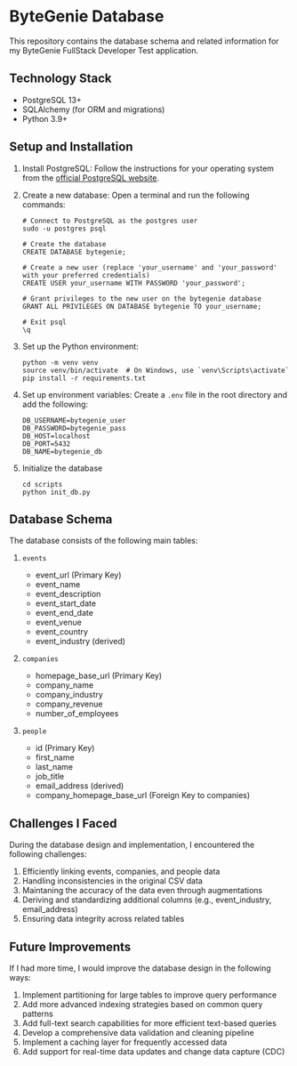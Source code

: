 # ByteGenie Database

This repository contains the database schema and related information for my ByteGenie FullStack Developer Test application.

## Technology Stack

- PostgreSQL 13+
- SQLAlchemy (for ORM and migrations)
- Python 3.9+

## Setup and Installation

1. Install PostgreSQL:
   Follow the instructions for your operating system from the [official PostgreSQL website](https://www.postgresql.org/download/).

2. Create a new database:
   Open a terminal and run the following commands:

   ```
   # Connect to PostgreSQL as the postgres user
   sudo -u postgres psql

   # Create the database
   CREATE DATABASE bytegenie;

   # Create a new user (replace 'your_username' and 'your_password' with your preferred credentials)
   CREATE USER your_username WITH PASSWORD 'your_password';

   # Grant privileges to the new user on the bytegenie database
   GRANT ALL PRIVILEGES ON DATABASE bytegenie TO your_username;

   # Exit psql
   \q
   ```

3. Set up the Python environment:

   ```
   python -m venv venv
   source venv/bin/activate  # On Windows, use `venv\Scripts\activate`
   pip install -r requirements.txt
   ```

4. Set up environment variables:
   Create a `.env` file in the root directory and add the following:

   ```
   DB_USERNAME=bytegenie_user
   DB_PASSWORD=bytegenie_pass
   DB_HOST=localhost
   DB_PORT=5432
   DB_NAME=bytegenie_db
   ```

5. Initialize the database
   ```
   cd scripts
   python init_db.py
   ```

## Database Schema

The database consists of the following main tables:

1. `events`

   - event_url (Primary Key)
   - event_name
   - event_description
   - event_start_date
   - event_end_date
   - event_venue
   - event_country
   - event_industry (derived)

2. `companies`

   - homepage_base_url (Primary Key)
   - company_name
   - company_industry
   - company_revenue
   - number_of_employees

3. `people`

   - id (Primary Key)
   - first_name
   - last_name
   - job_title
   - email_address (derived)
   - company_homepage_base_url (Foreign Key to companies)

## Challenges I Faced

During the database design and implementation, I encountered the following challenges:

1. Efficiently linking events, companies, and people data
2. Handling inconsistencies in the original CSV data
3. Maintaning the accuracy of the data even through augmentations
4. Deriving and standardizing additional columns (e.g., event_industry, email_address)
5. Ensuring data integrity across related tables

## Future Improvements

If I had more time, I would improve the database design in the following ways:

1. Implement partitioning for large tables to improve query performance
2. Add more advanced indexing strategies based on common query patterns
3. Add full-text search capabilities for more efficient text-based queries
4. Develop a comprehensive data validation and cleaning pipeline
5. Implement a caching layer for frequently accessed data
6. Add support for real-time data updates and change data capture (CDC)
